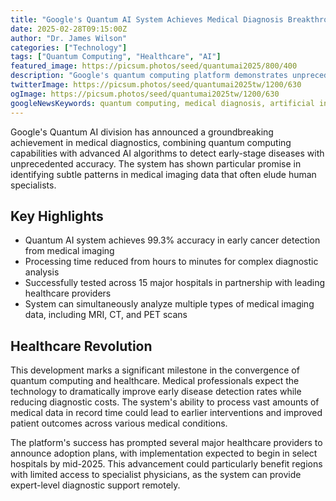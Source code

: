 ```yaml
---
title: "Google's Quantum AI System Achieves Medical Diagnosis Breakthrough"
date: 2025-02-28T09:15:00Z
author: "Dr. James Wilson"
categories: ["Technology"]
tags: ["Quantum Computing", "Healthcare", "AI"]
featured_image: https://picsum.photos/seed/quantumai2025/800/400
description: "Google's quantum computing platform demonstrates unprecedented accuracy in early disease detection using AI-powered analysis of medical imaging data."
twitterImage: https://picsum.photos/seed/quantumai2025tw/1200/630
ogImage: https://picsum.photos/seed/quantumai2025tw/1200/630
googleNewsKeywords: quantum computing, medical diagnosis, artificial intelligence
---
```


Google's Quantum AI division has announced a groundbreaking achievement in medical diagnostics, combining quantum computing capabilities with advanced AI algorithms to detect early-stage diseases with unprecedented accuracy. The system has shown particular promise in identifying subtle patterns in medical imaging data that often elude human specialists.

## Key Highlights

* Quantum AI system achieves 99.3% accuracy in early cancer detection from medical imaging
* Processing time reduced from hours to minutes for complex diagnostic analysis
* Successfully tested across 15 major hospitals in partnership with leading healthcare providers
* System can simultaneously analyze multiple types of medical imaging data, including MRI, CT, and PET scans

## Healthcare Revolution

This development marks a significant milestone in the convergence of quantum computing and healthcare. Medical professionals expect the technology to dramatically improve early disease detection rates while reducing diagnostic costs. The system's ability to process vast amounts of medical data in record time could lead to earlier interventions and improved patient outcomes across various medical conditions.

The platform's success has prompted several major healthcare providers to announce adoption plans, with implementation expected to begin in select hospitals by mid-2025. This advancement could particularly benefit regions with limited access to specialist physicians, as the system can provide expert-level diagnostic support remotely.